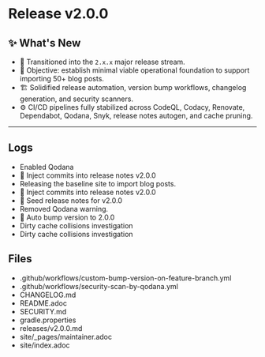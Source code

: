 # Release v2.0.0

## ✨ What's New

- 🚀 Transitioned into the `2.x.x` major release stream.
- 🎯 Objective: establish minimal viable operational foundation to support importing 50+ blog posts.
- 🏗️ Solidified release automation, version bump workflows, changelog generation, and security scanners.
- ⚙️ CI/CD pipelines fully stabilized across CodeQL, Codacy, Renovate, Dependabot, Qodana, Snyk, release notes autogen, and cache pruning.
---
## Logs

- Enabled Qodana
- 📝 Inject commits into release notes v2.0.0
- Releasing the baseline site to import blog posts.
- 📝 Inject commits into release notes v2.0.0
- 📝 Seed release notes for v2.0.0
- Removed Qodana warning.
- 🔼 Auto bump version to 2.0.0
- Dirty cache collisions investigation
- Dirty cache collisions investigation

## Files

- .github/workflows/custom-bump-version-on-feature-branch.yml
- .github/workflows/security-scan-by-qodana.yml
- CHANGELOG.md
- README.adoc
- SECURITY.md
- gradle.properties
- releases/v2.0.0.md
- site/_pages/maintainer.adoc
- site/index.adoc
